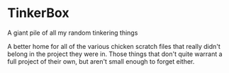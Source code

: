 # TinkerBox
A giant pile of all my random tinkering things

A better home for all of the various chicken scratch files that really didn't belong in the project they were in. Those things that don't quite warrant a full project of their own, but aren't small enough to forget either.